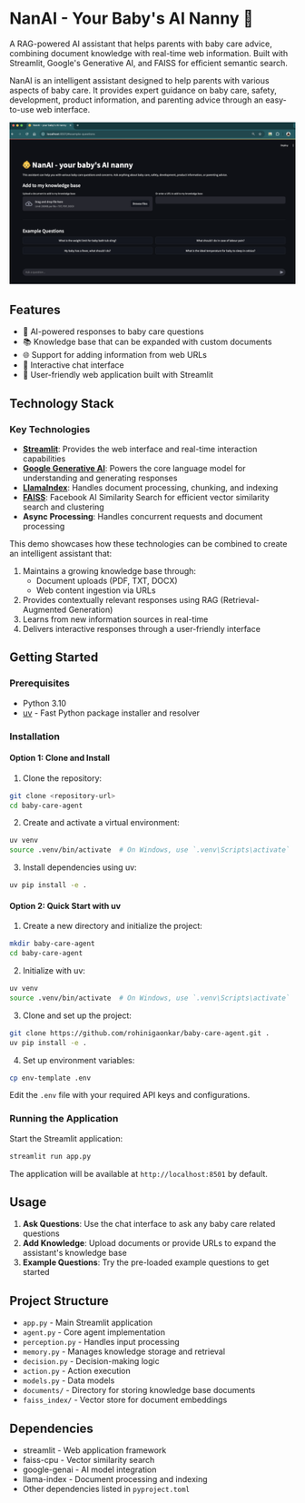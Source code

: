 # NanAI - Your Baby's AI Nanny 👶

A RAG-powered AI assistant that helps parents with baby care advice, combining document knowledge with real-time web information. Built with Streamlit, Google's Generative AI, and FAISS for efficient semantic search.

NanAI is an intelligent assistant designed to help parents with various aspects of baby care. It provides expert guidance on baby care, safety, development, product information, and parenting advice through an easy-to-use web interface.

![NanAI Interface](images/user-interface.png)

## Features

- 🤖 AI-powered responses to baby care questions
- 📚 Knowledge base that can be expanded with custom documents
- 🌐 Support for adding information from web URLs
- 💬 Interactive chat interface
- 📱 User-friendly web application built with Streamlit

## Technology Stack

### Key Technologies

- **[Streamlit](https://streamlit.io/)**: Provides the web interface and real-time interaction capabilities
- **[Google Generative AI](https://ai.google.dev/)**: Powers the core language model for understanding and generating responses
- **[LlamaIndex](https://www.llamaindex.ai/)**: Handles document processing, chunking, and indexing
- **[FAISS](https://github.com/facebookresearch/faiss)**: Facebook AI Similarity Search for efficient vector similarity search and clustering
- **Async Processing**: Handles concurrent requests and document processing

This demo showcases how these technologies can be combined to create an intelligent assistant that:

1. Maintains a growing knowledge base through:
   - Document uploads (PDF, TXT, DOCX)
   - Web content ingestion via URLs
2. Provides contextually relevant responses using RAG (Retrieval-Augmented Generation)
3. Learns from new information sources in real-time
4. Delivers interactive responses through a user-friendly interface

## Getting Started

### Prerequisites

- Python 3.10
- [uv](https://github.com/astral-sh/uv) - Fast Python package installer and resolver

### Installation

#### Option 1: Clone and Install

1. Clone the repository:

```bash
git clone <repository-url>
cd baby-care-agent
```

2. Create and activate a virtual environment:

```bash
uv venv
source .venv/bin/activate  # On Windows, use `.venv\Scripts\activate`
```

3. Install dependencies using uv:

```bash
uv pip install -e .
```

#### Option 2: Quick Start with uv

1. Create a new directory and initialize the project:

```bash
mkdir baby-care-agent
cd baby-care-agent
```

2. Initialize with uv:

```bash
uv venv
source .venv/bin/activate  # On Windows, use `.venv\Scripts\activate`
```

3. Clone and set up the project:

```bash
git clone https://github.com/rohinigaonkar/baby-care-agent.git .
uv pip install -e .
```

4. Set up environment variables:

```bash
cp env-template .env
```

Edit the `.env` file with your required API keys and configurations.

### Running the Application

Start the Streamlit application:

```bash
streamlit run app.py
```

The application will be available at `http://localhost:8501` by default.

## Usage

1. **Ask Questions**: Use the chat interface to ask any baby care related questions
2. **Add Knowledge**: Upload documents or provide URLs to expand the assistant's knowledge base
3. **Example Questions**: Try the pre-loaded example questions to get started

## Project Structure

- `app.py` - Main Streamlit application
- `agent.py` - Core agent implementation
- `perception.py` - Handles input processing
- `memory.py` - Manages knowledge storage and retrieval
- `decision.py` - Decision-making logic
- `action.py` - Action execution
- `models.py` - Data models
- `documents/` - Directory for storing knowledge base documents
- `faiss_index/` - Vector store for document embeddings

## Dependencies

- streamlit - Web application framework
- faiss-cpu - Vector similarity search
- google-genai - AI model integration
- llama-index - Document processing and indexing
- Other dependencies listed in `pyproject.toml`


